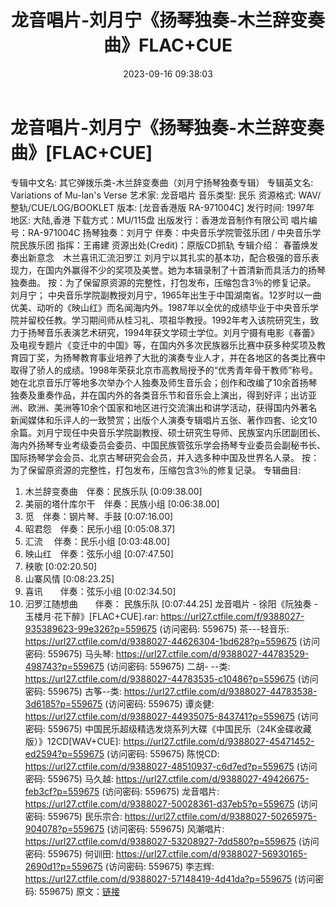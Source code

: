 ﻿---
title: 龙音唱片-刘月宁《扬琴独奏-木兰辞变奏曲》FLAC+CUE
date: 2023-09-16 09:38:03
categories: 古典音乐、新世纪、纯音雅乐
tags: 纯音雅乐
---
# 龙音唱片-刘月宁《扬琴独奏-木兰辞变奏曲》[FLAC+CUE]

专辑中文名: 其它弹拨乐类-木兰辞变奏曲（刘月宁扬琴独奏专辑）
专辑英文名: Variations of Mu-lan's Verse
艺术家: 龙音唱片
音乐类型: 民乐
资源格式: WAV/整轨/CUE/LOG/BOOKLET
版本: [龙音香港版 RA-971004C]
发行时间: 1997年
地区: 大陆,香港
下载方式：MU/115盘
出版发行：香港龙音制作有限公司
唱片编号：RA-971004C
扬琴独奏：刘月宁
伴奏：中央音乐学院管弦乐团 / 中央音乐学院民族乐团
指挥：王甫建
资源出处(Credit)：原版CD抓轨
专辑介绍：
春蕾焕发奏出新意念　木兰喜讯汇流汨罗江
刘月宁以其扎实的基本功，配合极强的音乐表现力，在国内外赢得不少的奖项及美誉。她为本辑录制了十首清新而具活力的扬琴独奏曲。
按：为了保留原资源的完整性，打包发布，压缩包含3％的修复记录。
刘月宁；
中央音乐学院副教授刘月宁，1965年出生于中国湖南省。12岁时以一曲优美、动听的《映山红》而名闻海内外。1987年以全优的成绩毕业于中央音乐学院并留校任教。学习期间师从桂习礼、项祖华教授。1992年考入该院研究生，致力于扬琴音乐表演艺术研究，1994年获文学硕士学位。刘月宁摄有电影《春蕾》及电视专题片《变迁中的中国》等，在国内外多次民族器乐比赛中获多种奖项及教育园丁奖，为扬琴教育事业培养了大批的演奏专业人才，并在各地区的各类比赛中取得了骄人的成绩。1998年荣获北京市高教局授予的“优秀青年骨干教师”称号。
她在北京音乐厅等地多次举办个人独奏及师生音乐会；创作和改编了10余首扬琴独奏及重奏作品，并在国内外的各类音乐节和音乐会上演出，得到好评；出访亚洲、欧洲、美洲等10余个国家和地区进行交流演出和讲学活动，获得国内外著名新闻媒体和乐评人的一致赞赏；出版个人演奏专辑唱片五张、著作四套、论文10余篇。刘月宁现任中央音乐学院副教授、硕士研究生导师、民族室内乐团副团长、海内外扬琴专业考级委员会委员、中国民族管弦乐学会扬琴专业委员会副秘书长、国际扬琴学会会员、北京古琴研究会会员，并入选多种中国及世界名人录。
按：为了保留原资源的完整性，打包发布，压缩包含3％的修复记录。
专辑曲目:
01. 木兰辞变奏曲　伴奏：民族乐队 [0:09:38.00]
02. 美丽的塔什库尔干　伴奏：民族小组 [0:06:38.00]
03. 觅　伴奏：钢片琴、手鼓 [0:07:16.00]
04. 昭君怨　伴奏：民乐小组 [0:05:08.37]
05. 汇流　 伴奏：民乐小组 [0:03:48.00]
06. 映山红　伴奏：弦乐小组 [0:07:47.50]
07. 秧歌 [0:02:20.50]
08. 山寨风情 [0:08:23.25]
09. 喜讯　　伴奏：弦乐小组 [0:02:34.50]
10. 汩罗江随想曲　　伴奏： 民族乐队 [0:07:44.25]
龙音唱片 - 徐阳《阮独奏 - 玉楼月·花下醉》[FLAC+CUE].rar: https://url27.ctfile.com/f/9388027-935389623-99e326?p=559675
(访问密码: 559675)
茶---轻音乐: https://url27.ctfile.com/d/9388027-44626304-1bd628?p=559675
(访问密码: 559675)
马头琴: https://url27.ctfile.com/d/9388027-44783529-498743?p=559675
(访问密码: 559675)
二胡- --类: https://url27.ctfile.com/d/9388027-44783535-c10486?p=559675
(访问密码: 559675)
古筝--类: https://url27.ctfile.com/d/9388027-44783538-3d6185?p=559675
(访问密码: 559675)
谭炎健: https://url27.ctfile.com/d/9388027-44935075-843741?p=559675
(访问密码: 559675)
中国民乐超级精选发烧系列大碟《中国民乐（24K金碟收藏版）》12CD[WAV+CUE]: https://url27.ctfile.com/d/9388027-45471452-ed2594?p=559675
(访问密码: 559675)
陈悦CD: https://url27.ctfile.com/d/9388027-48510937-c6d7ed?p=559675
(访问密码: 559675)
马久越: https://url27.ctfile.com/d/9388027-49426675-feb3cf?p=559675
(访问密码: 559675)
龙音唱片: https://url27.ctfile.com/d/9388027-50028361-d37eb5?p=559675
(访问密码: 559675)
民乐宗合: https://url27.ctfile.com/d/9388027-50265975-904078?p=559675
(访问密码: 559675)
风潮唱片: https://url27.ctfile.com/d/9388027-53208927-7dd580?p=559675
(访问密码: 559675)
何训田: https://url27.ctfile.com/d/9388027-56930165-2690d1?p=559675
(访问密码: 559675)
李志辉: https://url27.ctfile.com/d/9388027-57148419-4d41da?p=559675
(访问密码: 559675)
原文：[链接](https://blog.sina.com.cn/s/blog_1647c7e76010313ga.html)